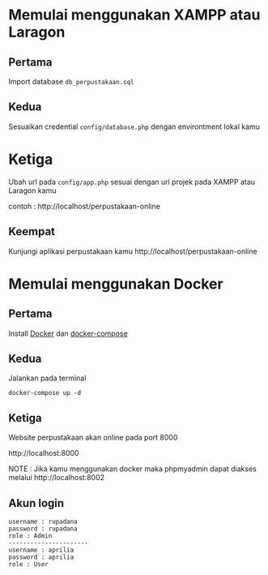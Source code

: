 # Memulai menggunakan XAMPP atau Laragon
## Pertama
Import database ``db_perpustakaan.sql``

## Kedua

Sesuaikan credential ``config/database.php`` dengan environtment lokal kamu

# Ketiga

Ubah url pada ``config/app.php`` sesuai dengan url projek pada XAMPP atau Laragon kamu

contoh : http://localhost/perpustakaan-online


## Keempat
Kunjungi aplikasi perpustakaan kamu http://localhost/perpustakaan-online



# Memulai menggunakan Docker

## Pertama 

Install  [Docker](https://www.docker.com/) dan [docker-compose](https://docs.docker.com/compose/install/)


## Kedua

Jalankan pada terminal
```
docker-compose up -d
```


## Ketiga

Website perpustakaan akan online pada port 8000


http://localhost:8000

NOTE : Jika kamu menggunakan docker maka phpmyadmin dapat diakses melalui http://localhost:8002
## Akun login

```
username : rupadana
password : rupadana
role : Admin
----------------------
username : aprilia
password : aprilia
role : User

```
